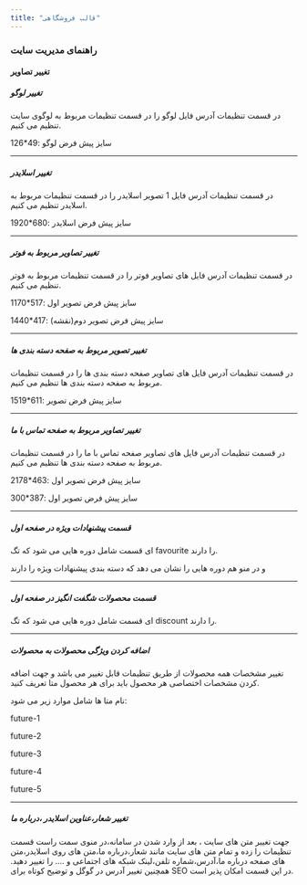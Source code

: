 ```yaml
---
title: "قالب فروشگاهی"
---
```


### راهنمای مدیریت سایت

#### تغییر تصاویر

##### تغییر لوگو

در قسمت تنظیمات آدرس فایل لوگو را در قسمت تنظیمات مربوط به لوگوی سایت تنظیم می کنیم.

سایز پیش فرض لوگو :49\*126

---

##### تغییر اسلایدر

در قسمت تنظیمات آدرس فایل 1 تصویر اسلایدر را در قسمت تنظیمات مربوط به اسلایدر تنظیم می کنیم.

سایز پیش فرض اسلایدر :680\*1920

---

##### تغییر تصاویر مربوط به فوتر

در قسمت تنظیمات آدرس فایل های تصاویر فوتر را در قسمت تنظیمات مربوط به فوتر تنظیم می کنیم.

سایز پیش فرض تصویر اول :517\*1170

سایز پیش فرض تصویر دوم(نقشه) :417\*1440

---

##### تغییر تصویر مربوط به صفحه دسته بندی ها

در قسمت تنظیمات آدرس فایل های تصاویر صفحه دسته بندی ها را در قسمت تنظیمات مربوط به صفحه دسته بندی ها تنظیم می کنیم.

سایز پیش فرض تصویر :611\*1519

---

##### تغییر تصاویر مربوط به صفحه تماس با ما

در قسمت تنظیمات آدرس فایل های تصاویر صفحه تماس با ما را در قسمت تنظیمات مربوط به صفحه دسته بندی ها تنظیم می کنیم.

سایز پیش فرض تصویر اول :463\*2178

سایز پیش فرض تصویر اول :387\*300

---

##### قسمت پیشنهادات ویژه در صفحه اول

ای قسمت شامل دوره هایی می شود که تگ
favourite
را دارند.

و در منو هم دوره هایی را نشان می دهد که دسته بندی پیشنهادات ویژه را دارند

---

##### قسمت محصولات شگفت انگیز در صفحه اول

ای قسمت شامل دوره هایی می شود که تگ
discount
را دارند.

---

##### اضافه کردن ویژگی محصولات به محصولات

تغییر مشخصات همه محصولات از طریق تنظیمات قابل تغییر می باشد و جهت اضافه کردن مشخصات اختصاصی هر محصول
باید برای هر محصول متا تعریف کنید.

نام متا ها شامل موارد زیر می شود:

future-1

future-2

future-3

future-4

future-5

---

##### تغییر شعار،عناوین اسلایدر ،درباره ما

جهت تغییر متن های سایت ، بعد از وارد شدن در سامانه،در منوی سمت راست قسمت تنظیمات را زده و تمام متن های سایت مانند شعار،درباره ما،متن های روی اسلایدر،متن های صفحه درباره ما،آدرس،شماره تلفن،لینک شبکه های اجتماعی و .... را تغییر دهید.
همچنین تغییر آدرس در گوگل و توضیح کوتاه برای SEO در این قسمت امکان پذیر است.
